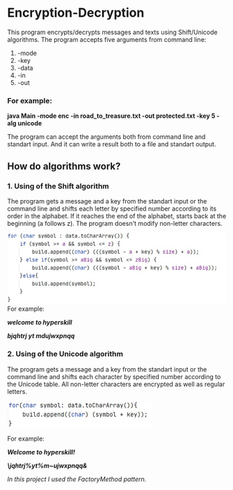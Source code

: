 # Encryption-Decryption
This program encrypts/decrypts messages and texts using Shift/Unicode algorithms. The program accepts five arguments from command line:
1. -mode
2. -key
3. -data
4. -in
5. -out
### For example:
**java Main -mode enc -in road_to_treasure.txt -out protected.txt -key 5 -alg unicode**

The program can accept the arguments both from command line and standart input. And it can write a result both to a file and standart output.

## How do algorithms work?
### 1. Using of the Shift algorithm
The program gets a message and a key from the standart input or the command line and shifts each letter by specified number according to its order in the alphabet. If it reaches the end of the alphabet, starts back at the beginning (a follows z). The program doesn't modify non-letter characters.

![code](https://github.com/Yury-Borovoy/Encryption-Decryption/blob/master/Screenshot_1.jpg)
 For example:
 
 ***welcome to hyperskill***
 
 ***bjqhtrj yt mdujwxpnqq***
 
 ### 2. Using of the Unicode algorithm
 The program gets a message and a key from the standart input or the command line and shifts each character by specified number according to the Unicode table. All non-letter characters are encrypted as well as regular letters.
 
 ![code](https://github.com/Yury-Borovoy/Encryption-Decryption/blob/master/Screenshot_2.jpg)

 For example:
 
 ***Welcome to hyperskill!***
 
 ***\jqhtrj%yt%m~ujwxpnqq&***
 
 *In this project I used the FactoryMethod pattern.*
